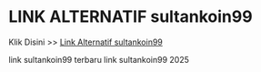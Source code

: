 # LINK ALTERNATIF sultankoin99

Klik Disini >> <a href="https://linksto.pages.dev/">Link Alternatif sultankoin99 </a>

link sultankoin99 terbaru
link sultankoin99 2025